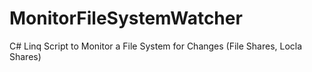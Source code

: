 # MonitorFileSystemWatcher
C# Linq Script to Monitor a File System for Changes (File Shares, Locla Shares)
